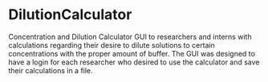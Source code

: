 # DilutionCalculator
Concentration and Dilution Calculator GUI to researchers and interns with calculations regarding their desire to dilute solutions to certain concentrations with the proper amount of buffer. The GUI was designed to have a login for each researcher who desired to use the calculator and save their calculations in a file.
